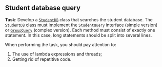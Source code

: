 ## Student database query

**Task**: Develop a [``StudentDB``](./StudentDB.java) class that searches the student database.
The [``StudentDB``](./StudentDB.java) class must implement the [``StudentQuery``](./StudentQuery.java) interface (simple version) or [``GroupQuery``](./GroupQuery.java) (complex version).
Each method must consist of exactly one statement. In this case, long statements should be split into several lines.  

When performing the task, you should pay attention to: 

1. The use of lambda expressions and threads;
2. Getting rid of repetitive code.